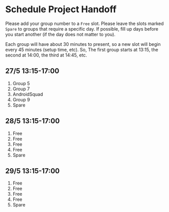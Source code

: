 # Schedule Project Handoff

Please add your group number to a `Free` slot. Please leave the slots marked `Spare` to groups that require a specific day. If possible, fill up days before you start another (if the day does not matter to you).

Each group will have about 30 minutes to present, so a new slot will begin every 45 minutes (setup time, etc). So, The first group starts at 13:15, the second at 14:00, the third at 14:45, etc.

## 27/5 13:15-17:00

1. Group 5
2. Group 7
3. AndroidSquad
4. Group 9
5. Spare

## 28/5 13:15-17:00

1. Free
2. Free
3. Free
4. Free
5. Spare

## 29/5 13:15-17:00

1. Free
2. Free
3. Free
4. Free
5. Spare
